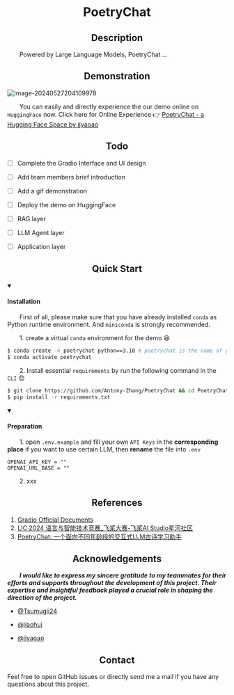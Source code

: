 <div align="center"><h1>PoetryChat</h1></div>

</div>

<div align="center"><h2>Description</h2></div>

&emsp;&emsp;Powered by Large Language Models, PoetryChat ...



</div>

<div align="center"><h2>Demonstration</h2></div>

![image-20240527204109978](https://s2.loli.net/2024/06/14/s74SBZah1wGPeKW.png)

&emsp;&emsp;You can easily and directly experience the our demo online on `HuggingFace` now. Click here for Online Experience 👉 [PoetryChat - a Hugging Face Space by jjyaoao](https://huggingface.co/spaces/jjyaoao/poetryChat)

</div>

<div align="center"><h2>Todo</h2></div>

- [ ] Complete the Gradio Interface and UI design
- [ ] Add team members brief introduction
- [ ] Add a gif demonstration
- [ ] Deploy the demo on HuggingFace
- [ ] RAG layer
- [ ] LLM Agent layer
- [ ] Application layer





</div>

<div align="center"><h2>Quick Start</h2></div>

<details open>
    <summary><h4>Installation</h4></summary>


&emsp;&emsp;First of all, please make sure that you have already installed `conda` as Python runtime environment. And `miniconda` is strongly recommended.

&emsp;&emsp;1. create a virtual `conda` environment for the demo 😆

```bash
$ conda create -n poetrychat python==3.10 # poetrychat is the name of your environment
$ conda activate poetrychat
```

&emsp;&emsp;2. Install essential `requirements` by run the following command in the `CLI` 😊

```bash
$ git clone https://github.com/Antony-Zhang/PoetryChat && cd PoetryChat && git checkout poetryChat2.0
$ pip install -r requirements.txt
```

<details open>
    <summary><h4>Preparation</h4></summary>


&emsp;&emsp;1. open `.env.example` and fill your own `API Keys` in the **corresponding place** if you want to use certain LLM, then **rename** the file into `.env`

```
OPENAI_API_KEY = ""
OPENAI_URL_BASE = ""
```

&emsp;&emsp;2. xxx









</div>

<div align="center"><h2>References</h2></div>

1. [Gradio Official Documents](https://www.gradio.app/)
2. [LIC·2024 语言与智能技术竞赛_飞桨大赛-飞桨AI Studio星河社区](https://aistudio.baidu.com/competition/detail/1171/0/introduction)
3. [PoetryChat: 一个面向不同年龄段的交互式LLM古诗学习助手](https://github.com/Antony-Zhang/PoetryChat)





</div>

<div align="center"><h2>Acknowledgements</h2></div>

&emsp;&emsp;***I would like to express my sincere gratitude to my teammates  for their efforts and supports throughout the development of this project. Their expertise and insightful feedback played a crucial role in shaping the direction of the project.***

- [@Tsumugii24](https://github.com/Tsumugii24)

- [@jiaohui](https://github.com/jiaohuix)

- [@jjyaoao](https://github.com/jjyaoao)



</div>

<div align="center"><h2>Contact</h2></div>

Feel free to open GitHub issues or directly send me a mail if you have any questions about this project. 

